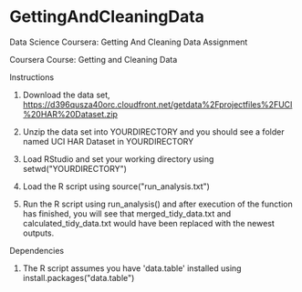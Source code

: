 # GettingAndCleaningData
Data Science Coursera: Getting And Cleaning Data Assignment



Coursera Course: Getting and Cleaning Data



Instructions

1. Download the data set, https://d396qusza40orc.cloudfront.net/getdata%2Fprojectfiles%2FUCI%20HAR%20Dataset.zip

2. Unzip the data set into YOURDIRECTORY and you should see a folder named UCI HAR Dataset in YOURDIRECTORY

3. Load RStudio and set your working directory using setwd("YOURDIRECTORY")

4. Load the R script using source("run_analysis.txt")

5. Run the R script using run_analysis() and after execution of the function has finished, you will see that merged_tidy_data.txt and calculated_tidy_data.txt would have been replaced with the newest outputs.

Dependencies

1. The R script assumes you have 'data.table' installed using install.packages("data.table")
